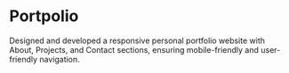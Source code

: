 # Portpolio
Designed and developed a responsive personal portfolio  website with About, Projects, and Contact sections, ensuring mobile-friendly and user-friendly navigation. 
